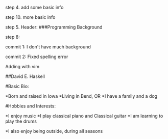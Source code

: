 
step 4. add some basic info

step 10. more basic info

step 5. Header: 
###Programming Background

step 8:

commit 1:  I don't have much background

commit 2:  Fixed spelling error 

Adding with vim 


##David E. Haskell

#Basic Bio:

*Born and raised in Iowa
*Living in Bend, OR
*I have a family and a dog

#Hobbies and Interests:

*I enjoy music
  *I play classical piano and Classical guitar
  *I am learning to play the drums

*I also enjoy being outside, during all seasons
